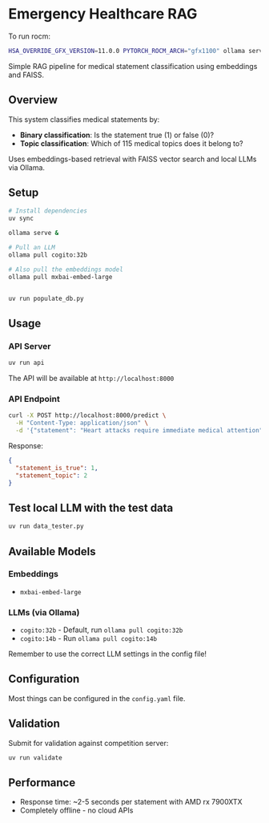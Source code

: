 # Emergency Healthcare RAG

To run rocm:

```bash
HSA_OVERRIDE_GFX_VERSION=11.0.0 PYTORCH_ROCM_ARCH="gfx1100" ollama serve
```

Simple RAG pipeline for medical statement classification using embeddings and FAISS.

## Overview

This system classifies medical statements by:

- **Binary classification**: Is the statement true (1) or false (0)?
- **Topic classification**: Which of 115 medical topics does it belong to?

Uses embeddings-based retrieval with FAISS vector search and local LLMs via Ollama.

## Setup

```bash
# Install dependencies
uv sync

ollama serve &

# Pull an LLM
ollama pull cogito:32b

# Also pull the embeddings model
ollama pull mxbai-embed-large


uv run populate_db.py
```

## Usage

### API Server

```bash
uv run api
```

The API will be available at `http://localhost:8000`

### API Endpoint

```bash
curl -X POST http://localhost:8000/predict \
  -H "Content-Type: application/json" \
  -d '{"statement": "Heart attacks require immediate medical attention"}'
```

Response:

```json
{
  "statement_is_true": 1,
  "statement_topic": 2
}
```

## Test local LLM with the test data

```bash
uv run data_tester.py
```

## Available Models

### Embeddings

- `mxbai-embed-large`

### LLMs (via Ollama)

- `cogito:32b` - Default, run `ollama pull cogito:32b`
- `cogito:14b` - Run `ollama pull cogito:14b`

Remember to use the correct LLM settings in the config file!

## Configuration

Most things can be configured in the `config.yaml` file.

## Validation

Submit for validation against competition server:

```bash
uv run validate
```

## Performance

- Response time: ~2-5 seconds per statement with AMD rx 7900XTX
- Completely offline - no cloud APIs
